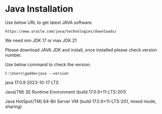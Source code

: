 # Java Installation

Use below URL to get latest JAVA software.

<pre><code class="shell">https://www.oracle.com/java/technologies/downloads/</code></pre>

We need min JDK 17 or max JDK 21

Please download JAVA JDK and install, once installed please check version number.

Use below command to check the version.

<pre><code class="shell">C:\Users\gadda>java --version</code></pre>

java 17.0.9 2023-10-17 LTS

Java(TM) SE Runtime Environment (build 17.0.9+11-LTS-201)

Java HotSpot(TM) 64-Bit Server VM (build 17.0.9+11-LTS-201, mixed mode, sharing)

